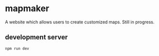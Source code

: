 # mapmaker

A website which allows users to create customized maps. Still in progress.

## development server

```bash
npm run dev
```
